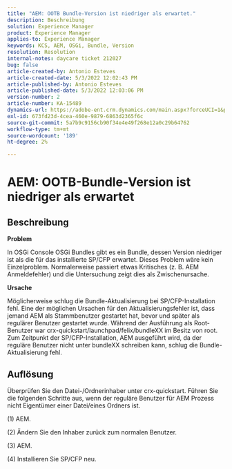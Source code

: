```yaml
---
title: "AEM: OOTB Bundle-Version ist niedriger als erwartet."
description: Beschreibung
solution: Experience Manager
product: Experience Manager
applies-to: Experience Manager
keywords: KCS, AEM, OSGi, Bundle, Version
resolution: Resolution
internal-notes: daycare ticket 212027
bug: false
article-created-by: Antonio Esteves
article-created-date: 5/3/2022 12:02:43 PM
article-published-by: Antonio Esteves
article-published-date: 5/3/2022 12:03:06 PM
version-number: 2
article-number: KA-15489
dynamics-url: https://adobe-ent.crm.dynamics.com/main.aspx?forceUCI=1&pagetype=entityrecord&etn=knowledgearticle&id=f65f45ef-d8ca-ec11-a7b5-6045bd00db33
exl-id: 673fd23d-4cea-460e-9879-6863d2365f6c
source-git-commit: 5a7b9c9156cb90f34e4e49f268e12a0c29b64762
workflow-type: tm+mt
source-wordcount: '189'
ht-degree: 2%

---
```


# AEM: OOTB-Bundle-Version ist niedriger als erwartet

## Beschreibung


<b>Problem</b>

In OSGi Console OSGi Bundles gibt es ein Bundle, dessen Version niedriger ist als die für das installierte SP/CFP erwartet. Dieses Problem wäre kein Einzelproblem. Normalerweise passiert etwas Kritisches (z. B. AEM Anmeldefehler) und die Untersuchung zeigt dies als Zwischenursache.



<b>Ursache</b>

Möglicherweise schlug die Bundle-Aktualisierung bei SP/CFP-Installation fehl. Eine der möglichen Ursachen für den Aktualisierungsfehler ist, dass jemand AEM als Stammbenutzer gestartet hat, bevor und später als regulärer Benutzer gestartet wurde. Während der Ausführung als Root-Benutzer war crx-quickstart/launchpad/felix/bundleXX im Besitz von root. Zum Zeitpunkt der SP/CFP-Installation, AEM ausgeführt wird, da der reguläre Benutzer nicht unter bundleXX schreiben kann, schlug die Bundle-Aktualisierung fehl.


## Auflösung


Überprüfen Sie den Datei-/Ordnerinhaber unter crx-quickstart. Führen Sie die folgenden Schritte aus, wenn der reguläre Benutzer für AEM Prozess nicht Eigentümer einer Datei/eines Ordners ist.

(1) AEM.

(2) Ändern Sie den Inhaber zurück zum normalen Benutzer.

(3) AEM.

(4) Installieren Sie SP/CFP neu.
